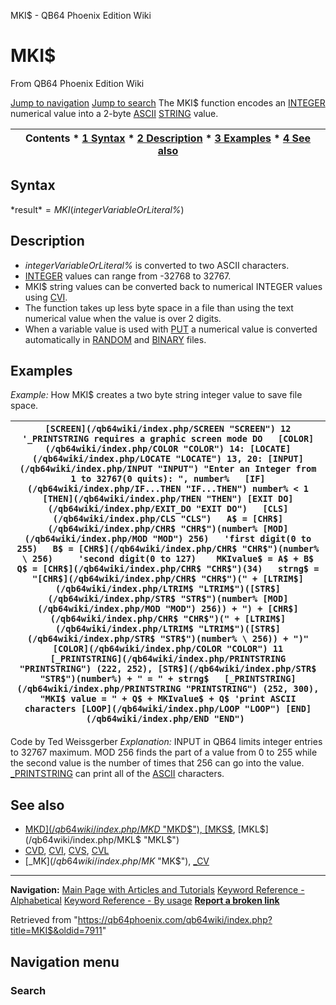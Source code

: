 


MKI$ - QB64 Phoenix Edition Wiki








# MKI$



From QB64 Phoenix Edition Wiki



[Jump to navigation](#mw-head)
[Jump to search](#searchInput)
The MKI$ function encodes an [INTEGER](/qb64wiki/index.php/INTEGER "INTEGER") numerical value into a 2-byte [ASCII](/qb64wiki/index.php/ASCII "ASCII") [STRING](/qb64wiki/index.php/STRING "STRING") value.


  






| Contents * [1 Syntax](#Syntax) * [2 Description](#Description) * [3 Examples](#Examples) * [4 See also](#See_also) |
| --- |


## Syntax


*result$* = MKI$(*integerVariableOrLiteral%*)
  




## Description


* *integerVariableOrLiteral%* is converted to two ASCII characters.
* [INTEGER](/qb64wiki/index.php/INTEGER "INTEGER") values can range from -32768 to 32767.
* MKI$ string values can be converted back to numerical INTEGER values using [CVI](/qb64wiki/index.php/CVI "CVI").
* The function takes up less byte space in a file than using the text numerical value when the value is over 2 digits.
* When a variable value is used with [PUT](/qb64wiki/index.php/PUT "PUT") a numerical value is converted automatically in [RANDOM](/qb64wiki/index.php/RANDOM "RANDOM") and [BINARY](/qb64wiki/index.php/BINARY "BINARY") files.


  




## Examples


*Example:* How MKI$ creates a two byte string integer value to save file space.





| ``` [SCREEN](/qb64wiki/index.php/SCREEN "SCREEN") 12    '_PRINTSTRING requires a graphic screen mode DO   [COLOR](/qb64wiki/index.php/COLOR "COLOR") 14: [LOCATE](/qb64wiki/index.php/LOCATE "LOCATE") 13, 20: [INPUT](/qb64wiki/index.php/INPUT "INPUT") "Enter an Integer from 1 to 32767(0 quits): ", number%   [IF](/qb64wiki/index.php/IF...THEN "IF...THEN") number% < 1 [THEN](/qb64wiki/index.php/THEN "THEN") [EXIT DO](/qb64wiki/index.php/EXIT_DO "EXIT DO")   [CLS](/qb64wiki/index.php/CLS "CLS")   A$ = [CHR$](/qb64wiki/index.php/CHR$ "CHR$")(number% [MOD](/qb64wiki/index.php/MOD "MOD") 256)   'first digit(0 to 255)   B$ = [CHR$](/qb64wiki/index.php/CHR$ "CHR$")(number% \ 256)     'second digit(0 to 127)    MKIvalue$ = A$ + B$   Q$ = [CHR$](/qb64wiki/index.php/CHR$ "CHR$")(34)   strng$ = "[CHR$](/qb64wiki/index.php/CHR$ "CHR$")(" + [LTRIM$](/qb64wiki/index.php/LTRIM$ "LTRIM$")([STR$](/qb64wiki/index.php/STR$ "STR$")(number% [MOD](/qb64wiki/index.php/MOD "MOD") 256)) + ") + [CHR$](/qb64wiki/index.php/CHR$ "CHR$")(" + [LTRIM$](/qb64wiki/index.php/LTRIM$ "LTRIM$")([STR$](/qb64wiki/index.php/STR$ "STR$")(number% \ 256)) + ")"   [COLOR](/qb64wiki/index.php/COLOR "COLOR") 11   [_PRINTSTRING](/qb64wiki/index.php/PRINTSTRING "PRINTSTRING") (222, 252), [STR$](/qb64wiki/index.php/STR$ "STR$")(number%) + " = " + strng$   [_PRINTSTRING](/qb64wiki/index.php/PRINTSTRING "PRINTSTRING") (252, 300), "MKI$ value = " + Q$ + MKIvalue$ + Q$ 'print ASCII characters [LOOP](/qb64wiki/index.php/LOOP "LOOP") [END](/qb64wiki/index.php/END "END")  ``` |
| --- |


Code by Ted Weissgerber
*Explanation:* INPUT in QB64 limits integer entries to 32767 maximum. MOD 256 finds the part of a value from 0 to 255 while the second value is the number of times that 256 can go into the value. [\_PRINTSTRING](/qb64wiki/index.php/PRINTSTRING "PRINTSTRING") can print all of the [ASCII](/qb64wiki/index.php/ASCII "ASCII") characters.
  




## See also


* [MKD$](/qb64wiki/index.php/MKD$ "MKD$"), [MKS$](/qb64wiki/index.php/MKS$ "MKS$"), [MKL$](/qb64wiki/index.php/MKL$ "MKL$")
* [CVD](/qb64wiki/index.php/CVD "CVD"), [CVI](/qb64wiki/index.php/CVI "CVI"), [CVS](/qb64wiki/index.php/CVS "CVS"), [CVL](/qb64wiki/index.php/CVL "CVL")
* [\_MK$](/qb64wiki/index.php/MK$ "MK$"), [\_CV](/qb64wiki/index.php/CV "CV")


  






---


**Navigation:**
[Main Page with Articles and Tutorials](/qb64wiki/index.php/Main_Page "Main Page")
[Keyword Reference - Alphabetical](/qb64wiki/index.php/Keyword_Reference_-_Alphabetical "Keyword Reference - Alphabetical")
[Keyword Reference - By usage](/qb64wiki/index.php/Keyword_Reference_-_By_usage "Keyword Reference - By usage")
**[Report a broken link](https://qb64phoenix.com/forum/showthread.php?tid=2800)**  





Retrieved from "<https://qb64phoenix.com/qb64wiki/index.php?title=MKI$&oldid=7911>"




## Navigation menu








### Search





















